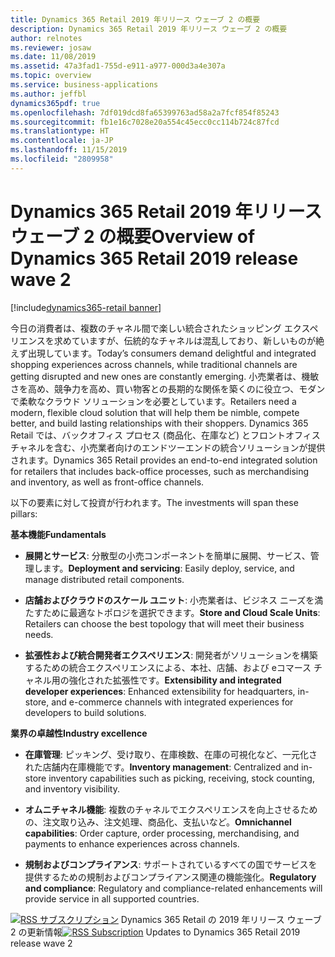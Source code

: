 ```yaml
---
title: Dynamics 365 Retail 2019 年リリース ウェーブ 2 の概要
description: Dynamics 365 Retail 2019 年リリース ウェーブ 2 の概要
author: relnotes
ms.reviewer: josaw
ms.date: 11/08/2019
ms.assetid: 47a3fad1-755d-e911-a977-000d3a4e307a
ms.topic: overview
ms.service: business-applications
ms.author: jeffbl
dynamics365pdf: true
ms.openlocfilehash: 7df019dcd8fa65399763ad58a2a7fcf854f85243
ms.sourcegitcommit: fb1e16c7028e20a554c45ecc0cc114b724c87fcd
ms.translationtype: HT
ms.contentlocale: ja-JP
ms.lasthandoff: 11/15/2019
ms.locfileid: "2809958"
---
```

# <a name="overview-of-dynamics-365-retail-2019-release-wave-2"></a><span data-ttu-id="1d8d4-103">Dynamics 365 Retail 2019 年リリース ウェーブ 2 の概要</span><span class="sxs-lookup"><span data-stu-id="1d8d4-103">Overview of Dynamics 365 Retail 2019 release wave 2</span></span>
[!include[dynamics365-retail banner](../includes/dynamics365-retail.md)]

<!--overview start-->
<span data-ttu-id="1d8d4-104">今日の消費者は、複数のチャネル間で楽しい統合されたショッピング エクスペリエンスを求めていますが、伝統的なチャネルは混乱しており、新しいものが絶えず出現しています。</span><span class="sxs-lookup"><span data-stu-id="1d8d4-104">Today’s consumers demand delightful and integrated shopping experiences across channels, while traditional channels are getting disrupted and new ones are constantly emerging.</span></span> <span data-ttu-id="1d8d4-105">小売業者は、機敏さを高め、競争力を高め、買い物客との長期的な関係を築くのに役立つ、モダンで柔軟なクラウド ソリューションを必要としています。</span><span class="sxs-lookup"><span data-stu-id="1d8d4-105">Retailers need a modern, flexible cloud solution that will help them be nimble, compete better, and build lasting relationships with their shoppers.</span></span> <span data-ttu-id="1d8d4-106">Dynamics 365 Retail では、バックオフィス プロセス (商品化、在庫など) とフロントオフィス チャネルを含む、小売業者向けのエンドツーエンドの統合ソリューションが提供されます。</span><span class="sxs-lookup"><span data-stu-id="1d8d4-106">Dynamics 365 Retail provides an end-to-end integrated solution for retailers that includes back-office processes, such as merchandising and inventory, as well as front-office channels.</span></span>

<span data-ttu-id="1d8d4-107">以下の要素に対して投資が行われます。</span><span class="sxs-lookup"><span data-stu-id="1d8d4-107">The investments will span these pillars:</span></span> 

<span data-ttu-id="1d8d4-108">**基本機能**</span><span class="sxs-lookup"><span data-stu-id="1d8d4-108">**Fundamentals**</span></span>

- <span data-ttu-id="1d8d4-109">**展開とサービス**: 分散型の小売コンポーネントを簡単に展開、サービス、管理します。</span><span class="sxs-lookup"><span data-stu-id="1d8d4-109">**Deployment and servicing**: Easily deploy, service, and manage distributed retail components.</span></span>

- <span data-ttu-id="1d8d4-110">**店舗およびクラウドのスケール ユニット**: 小売業者は、ビジネス ニーズを満たすために最適なトポロジを選択できます。</span><span class="sxs-lookup"><span data-stu-id="1d8d4-110">**Store and Cloud Scale Units**: Retailers can choose the best topology that will meet their business needs.</span></span>

- <span data-ttu-id="1d8d4-111">**拡張性および統合開発者エクスペリエンス**: 開発者がソリューションを構築するための統合エクスペリエンスによる、本社、店舗、および eコマース チャネル用の強化された拡張性です。</span><span class="sxs-lookup"><span data-stu-id="1d8d4-111">**Extensibility and integrated developer experiences**: Enhanced extensibility for headquarters, in-store, and e-commerce channels with integrated experiences for developers to build solutions.</span></span>

<span data-ttu-id="1d8d4-112">**業界の卓越性**</span><span class="sxs-lookup"><span data-stu-id="1d8d4-112">**Industry excellence**</span></span>

- <span data-ttu-id="1d8d4-113">**在庫管理**: ピッキング、受け取り、在庫検数、在庫の可視化など、一元化された店舗内在庫機能です。</span><span class="sxs-lookup"><span data-stu-id="1d8d4-113">**Inventory management**: Centralized and in-store inventory capabilities such as picking, receiving, stock counting, and inventory visibility.</span></span>

- <span data-ttu-id="1d8d4-114">**オムニチャネル機能**: 複数のチャネルでエクスペリエンスを向上させるための、注文取り込み、注文処理、商品化、支払いなど。</span><span class="sxs-lookup"><span data-stu-id="1d8d4-114">**Omnichannel capabilities**: Order capture, order processing, merchandising, and payments to enhance experiences across channels.</span></span>

- <span data-ttu-id="1d8d4-115">**規制およびコンプライアンス**: サポートされているすべての国でサービスを提供するための規制およびコンプライアンス関連の機能強化。</span><span class="sxs-lookup"><span data-stu-id="1d8d4-115">**Regulatory and compliance**: Regulatory and compliance-related enhancements will provide service in all supported countries.</span></span>

<span data-ttu-id="1d8d4-116">[![RSS サブスクリプション](/dynamics365-release-plan/media/feed-icon.png "RSS サブスクリプション")](https://docs.microsoft.com/api/search/rss?locale=en-us&$filter=scopes%2Fany(t%3A%20t%20eq%20%27dynamics365-retail-192%27)) Dynamics 365 Retail の 2019 年リリース ウェーブ 2 の更新情報</span><span class="sxs-lookup"><span data-stu-id="1d8d4-116">[![RSS Subscription](/dynamics365-release-plan/media/feed-icon.png "RSS Subscription")](https://docs.microsoft.com/api/search/rss?locale=en-us&$filter=scopes%2Fany(t%3A%20t%20eq%20%27dynamics365-retail-192%27)) Updates to Dynamics 365 Retail 2019 release wave 2</span></span>
<!--overview end-->